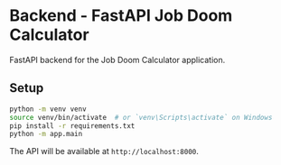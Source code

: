 # Backend - FastAPI Job Doom Calculator

FastAPI backend for the Job Doom Calculator application.

## Setup

```bash
python -m venv venv
source venv/bin/activate  # or `venv\Scripts\activate` on Windows
pip install -r requirements.txt
python -m app.main
```

The API will be available at `http://localhost:8000`.
